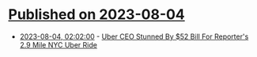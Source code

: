 # [Published on 2023-08-04](index.md)

* [2023-08-04, 02:02:00](https://tech.slashdot.org/story/23/08/03/219238/uber-ceo-stunned-by-52-bill-for-reporters-29-mile-nyc-uber-ride?utm_source=rss1.0mainlinkanon&utm_medium=feed) - [Uber CEO Stunned By $52 Bill For Reporter's 2.9 Mile NYC Uber Ride](https://tech.slashdot.org/story/23/08/03/219238/uber-ceo-stunned-by-52-bill-for-reporters-29-mile-nyc-uber-ride?utm_source=rss1.0mainlinkanon&utm_medium=feed)
